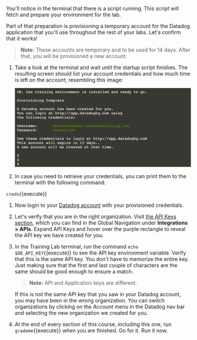 You'll notice in the terminal that there is a script running. This script will fetch and prepare your environment for the lab. 

Part of that preparation is provisioning a temporary account for the Datadog application that you'll use throughout the rest of your labs. Let's confirm that it works!

> **Note:** These accounts are temporary and to be used for 14 days. After that, you will be provisioned a new account.

1. Take a look at the terminal and wait until the startup script finishes. The resulting screen should list your account credentials and how much time is left on the account, resembling this image:

    ![The terminal displays the provisioned account credentials for the user.](./assets/dd-credentials.png)

1. In case you need to retrieve your credentials, you can print them to the terminal with the following command:

 `creds`{{execute}}

1. Now login to your <a href="https://app.datadoghq.com" target="_datadog">Datadog account</a> with your provisioned credentials.

1. Let's verify that you are in the right organization. Visit <a href="https://app.datadoghq.com/account/settings#api" target="_datadog">the API Keys section</a>, which you can find in the Global Navigation under **Integrations > APIs**. Expand API Keys and hover over the purple rectangle to reveal the API key we have created for you.

1. In the Training Lab terminal, run the command `echo $DD_API_KEY`{{execute}} to see the API key environment variable. Verify that this is the same API key. You don't have to memorize the entire key. Just making sure that the first and last couple of characters are the same should be good enough to ensure a match.  

    > **Note:** API and Application keys are different.

    If this is not the same API key that you saw in your Datadog account, you may have been in the wrong organization. You can switch organizations by clicking on the Account menu in the Datadog nav bar and selecting the new organization we created for you.

    
1. At the end of every section of this course, including this one, run `grademe`{{execute}} when you are finished. Go for it. Run it now.
